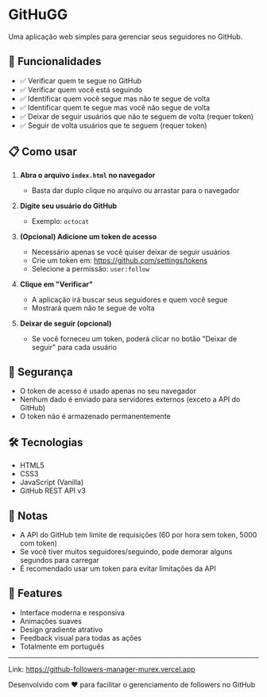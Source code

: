 # GitHuGG

Uma aplicação web simples para gerenciar seus seguidores no GitHub.

## 🚀 Funcionalidades

- ✅ Verificar quem te segue no GitHub
- ✅ Verificar quem você está seguindo
- ✅ Identificar quem você segue mas não te segue de volta
- ✅ Identificar quem te segue mas você não segue de volta
- ✅ Deixar de seguir usuários que não te seguem de volta (requer token)
- ✅ Seguir de volta usuários que te seguem (requer token)

## 📋 Como usar

1. **Abra o arquivo `index.html` no navegador**
   - Basta dar duplo clique no arquivo ou arrastar para o navegador

2. **Digite seu usuário do GitHub**
   - Exemplo: `octocat`

3. **(Opcional) Adicione um token de acesso**
   - Necessário apenas se você quiser deixar de seguir usuários
   - Crie um token em: https://github.com/settings/tokens
   - Selecione a permissão: `user:follow`

4. **Clique em "Verificar"**
   - A aplicação irá buscar seus seguidores e quem você segue
   - Mostrará quem não te segue de volta

5. **Deixar de seguir (opcional)**
   - Se você forneceu um token, poderá clicar no botão "Deixar de seguir" para cada usuário

## 🔐 Segurança

- O token de acesso é usado apenas no seu navegador
- Nenhum dado é enviado para servidores externos (exceto a API do GitHub)
- O token não é armazenado permanentemente

## 🛠️ Tecnologias

- HTML5
- CSS3
- JavaScript (Vanilla)
- GitHub REST API v3

## 📝 Notas

- A API do GitHub tem limite de requisições (60 por hora sem token, 5000 com token)
- Se você tiver muitos seguidores/seguindo, pode demorar alguns segundos para carregar
- É recomendado usar um token para evitar limitações da API

## 🎨 Features

- Interface moderna e responsiva
- Animações suaves
- Design gradiente atrativo
- Feedback visual para todas as ações
- Totalmente em português

---

Link: https://github-followers-manager-murex.vercel.app

Desenvolvido com ❤️ para facilitar o gerenciamento de followers no GitHub

